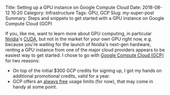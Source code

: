 Title: Setting up a GPU instance on Google Compute Cloud
Date: 2018-08-12 10:20
Category: Infrastructure
Tags: GPU, GCP
Slug: my-super-post
Summary: Steps and snippets to get started with a GPU instance on Google Compute Cloud (GCP)

If you, like me, want to learn more about GPU computing, in particular [Nvidia](https://nvidia.com)'s [CUDA](https://developer.nvidia.com/cuda-zone), but not in the market for your own GPU right now, e.g. because you're waiting for the launch of Nvidia's next-gen hardware, renting a GPU instance from one of the major cloud providers appears to be easiest way to get started. I chose to go with [Google Compute Cloud (GCP)](https://cloud.google.com) for two reasons: 
- On top of the initial $300 GCP credits for signing up, I got my hands on additional promotional credits, valid for a year.
- GCP offers an [always free](https://cloud.google.com/free/) usage limits (for now), that may come in handy at some point.
